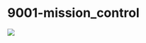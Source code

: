 # 9001-mission_control

![](https://user-images.githubusercontent.com/9287847/37099719-58e7b780-2221-11e8-83b9-d244eee7cd67.png)
